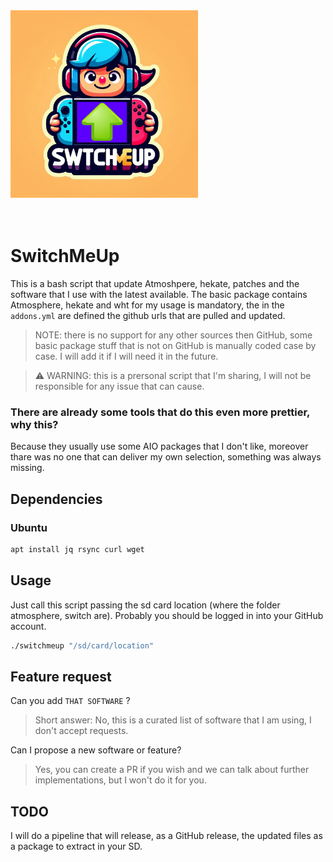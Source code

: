

<img src="logo.jpeg" height="300px" />
<br><br><br>

# SwitchMeUp
This is a bash script that update Atmoshpere, hekate, patches and the software that I use with the latest available.
The basic package contains Atmosphere, hekate and wht for my usage is mandatory, the in the `addons.yml` are defined the github urls that are pulled and updated.

> NOTE: there is no support for any other sources then GitHub, some basic package stuff that is not on GitHub is manually coded case by case. I will add it if I will need it in the future.

> ⚠️ WARNING: this is a prersonal script that I'm sharing, I will not be responsible for any issue that can cause.

### There are already some tools that do this even more prettier, why this?
Because they usually use some AIO packages that I don't like, moreover thare was no one that can deliver my own selection, something was always missing. 

## Dependencies

### Ubuntu
```bash
apt install jq rsync curl wget
```

## Usage
Just call this script passing the sd card location (where the folder atmosphere, switch are).
Probably you should be logged in into your GitHub account.
```bash
./switchmeup "/sd/card/location"
```

## Feature request
Can you add `THAT SOFTWARE` ?
> Short answer: No, this is a curated list of software that I am using, I don't accept requests.

Can I propose a new software or feature?
> Yes, you can create a PR if you wish and we can talk about further implementations, but I won't do it for you.

## TODO
I will do a pipeline that will release, as a GitHub release, the updated files as a package to extract in your SD.
